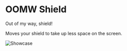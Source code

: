 # OOMW Shield
Out of my way, shield!

Moves your shield to take up less space on the screen.

![Showcase](https://i.imgur.com/fl6hF8y.png)
